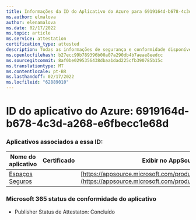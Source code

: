 ```yaml
---
title: Informações da ID do Aplicativo do Azure para 6919164d-b678-4c3d-a268-e6fbecc1e68d
ms.author: elmalova
author: elenamalova
ms.date: 02/17/2022
ms.topic: article
ms.service: attestation
certification_type: attested
description: Todas as informações de segurança e conformidade disponíveis para 6919164d-b678-4c3d-a268-e6fbecc1e68d.
ms.openlocfilehash: b27ecc99b789396b00a07a290db4b7aeae8eedcc
ms.sourcegitcommit: 8af0be0295356438dbaa1dad225cfb390785b15c
ms.translationtype: MT
ms.contentlocale: pt-BR
ms.lasthandoff: 02/17/2022
ms.locfileid: "62889010"
---
```

# <a name="azure-app-id-6919164d-b678-4c3d-a268-e6fbecc1e68d"></a>ID do aplicativo do Azure: 6919164d-b678-4c3d-a268-e6fbecc1e68d


### <a name="apps-associated-with-this-id"></a>Aplicativos associados a essa ID:
| **Nome do aplicativo** | **Certificado** | **Exibir no AppSource** |
|--------------|---------------|-----------------------|
| [ Espaços Seguros](https://docs.microsoft.com/microsoft-365-app-certification/forward/WA200002691) |  | [https://appsource.microsoft.com/product/office/WA200002691](https://appsource.microsoft.com/product/office/WA200002691) |

### <a name="microsoft-365-app-compliance-status"></a>Microsoft 365 status de conformidade do aplicativo
- Publisher Status de Attestaton: Concluído
